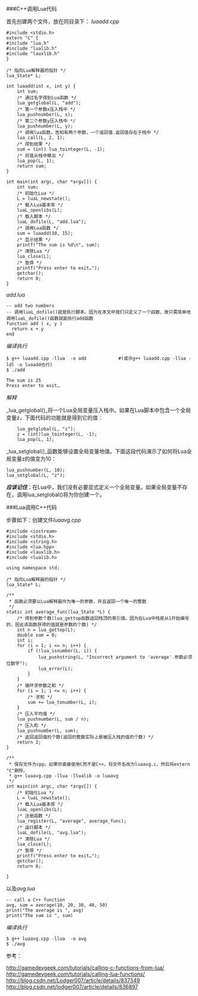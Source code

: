 ###C++调用Lua代码


首先创建两个文件，放在同目录下：
*luaadd.cpp*

```
#include <stdio.h>
extern "C" {
#include "lua.h"
#include "lualib.h"
#include "lauxlib.h"
}

/* 指向Lua解释器的指针 */
lua_State* L;

int luaadd(int x, int y) {
	int sum;
	/* 通过名字得到Lua函数 */
	lua_getglobal(L, "add");
	/* 第一个参数x压入栈中 */
	lua_pushnumber(L, x);
	/* 第二个参数y压入栈中 */
	lua_pushnumber(L, y);
	/* 调用lua函数，告知有两个参数，一个返回值.返回值存在于栈中 */
	lua_call(L, 2, 1);
	/* 得到结果 */
	sum = (int) lua_tointeger(L, -1);
	/* 将值从栈中移出 */
	lua_pop(L, 1);
	return sum;
}

int main(int argc, char *argv[]) {
	int sum;
	/* 初始化Lua */
	L = luaL_newstate();
	/* 载入Lua基本库 */
	luaL_openlibs(L);
	/* 载入脚本 */
	luaL_dofile(L, "add.lua");
	/* 调用Lua函数 */
	sum = luaadd(10, 15);
	/* 显示结果 */
	printf("The sum is %d\n", sum);
	/* 清除Lua */
	lua_close(L);
	/* 暂停 */
	printf("Press enter to exit…");
	getchar();
	return 0;
}
```

*add.lua*

```
-- add two numbers
-- 调用luaL_dofile()就是执行脚本。因为在本文中我们只定义了一个函数，故只需简单地调用luaL_dofile()函数就能执行add函数
function add ( x, y )
  return x + y
end
```

*编译执行*

```
$ g++ luaadd.cpp -llua  -o add            #(或许g++ luaadd.cpp -llua -ldl -o luaadd也行)
$ ./add

The sum is 25
Press enter to exit…

```

*解释*


_lua_getglobal()_将一个Lua全局变量压入栈中。如果在Lua脚本中包含一个全局变量z，下面代码的功能就是得到它的值：

```	
	lua_getglobal(L, "z");
	z = (int)lua_tointeger(L, -1);
	lua_pop(L, 1);
```	


_lua_setglobal()_函数能够设置全局变量地值。下面这段代码演示了如何将Lua全局变量z的值变为10：

	lua_pushnumber(L, 10);
	lua_setglobal(L, "z");

***应该记住***：在Lua中，我们没有必要显式定义一个全局变量。如果全局变量不存在，调用lua_setglobal()将为你创建一个。


###Lua调用C++代码

步骤如下：创建文件*luaavg.cpp*

```
#include <iostream>
#include <stdio.h>
#include <string.h>
#include <lua.hpp>
#include <lauxlib.h>
#include <lualib.h>

using namespace std;

/* 指向Lua解释器的指针 */
lua_State* L;

/**
 * 函数必须要以Lua解释器作为唯一的参数，并且返回一个唯一的整数
 */
static int average_func(lua_State *L) {
	/* 得到参数个数(lua_gettop函数返回栈顶的索引值。因为在Lua中栈是从1开始编号的，因此该函数获得的值就是参数的个数) */
	int n = lua_gettop(L);
	double sum = 0;
	int i;
	for (i = 1; i <= n; i++) {
		if (!lua_isnumber(L, i)) {
			lua_pushstring(L, "Incorrect argument to 'average'.参数必须位数字");
			lua_error(L);
		}
	}
	/* 循环求参数之和 */
	for (i = 1; i <= n; i++) {
		/* 求和 */
		sum += lua_tonumber(L, i);
	}
	/* 压入平均值 */
	lua_pushnumber(L, sum / n);
	/* 压入和 */
	lua_pushnumber(L, sum);
	/* 返回返回值的个数(返回的整数实际上是被压入栈的值的个数) */
	return 2;
}

/**
 * 保存文件为cpp。如果你直接使用C而不是C++，将文件名改为luaavg.c，然后将extern "C"删除。
 * g++ luaavg.cpp -llua -llualib -o luaavg
 */
int main(int argc, char *argv[]) {
	/* 初始化Lua */
	L = luaL_newstate();
	/* 载入Lua基本库 */
	luaL_openlibs(L);
	/* 注册函数 */
	lua_register(L, "average", average_func);
	/* 运行脚本 */
	luaL_dofile(L, "avg.lua");
	/* 清除Lua */
	lua_close(L);
	/* 暂停 */
	printf("Press enter to exit…");
	getchar();
	return 0;

}

```

以及*avg.lua*

```
-- call a C++ function
avg, sum = average(10, 20, 30, 40, 50)
print("The average is ", avg)
print("The sum is ", sum)
```

*编译执行*

```
$ g++ luaavg.cpp -llua  -o avg          
$ ./avg

```

参考：

http://gamedevgeek.com/tutorials/calling-c-functions-from-lua/
http://gamedevgeek.com/tutorials/calling-lua-functions/
http://blog.csdn.net/Lodger007/article/details/837349
http://blog.csdn.net/lodger007/article/details/836897


